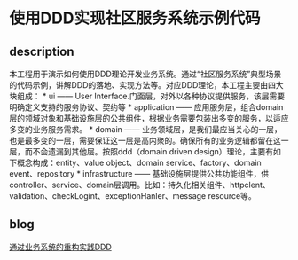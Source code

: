 使用DDD实现社区服务系统示例代码
=====================

description
----------

本工程用于演示如何使用DDD理论开发业务系统。通过“社区服务系统”典型场景的代码示例，讲解DDD的落地、实现方法等。对应DDD理论，本工程主要由四大块组成：
	* ui —— User Interface.门面层，对外以各种协议提供服务，该层需要明确定义支持的服务协议、契约等
	* application —— 应用服务层，组合domain层的领域对象和基础设施层的公共组件，根据业务需要包装出多变的服务，以适应多变的业务服务需求。
	* domain —— 业务领域层，是我们最应当关心的一层，也是最多变的一层，需要保证这一层是高内聚的。确保所有的业务逻辑都留在这一层，而不会遗漏到其他层。按照ddd（domain driven design）理论，主要有如下概念构成：entity、value object、domain service、factory、domain event、repository
	* infrastructure —— 基础设施层提供公共功能组件，供controller、service、domain层调用。比如：持久化相关组件、httpclent、validation、checkLogint、exceptionHanler、message resource等。
	
blog
----------

[通过业务系统的重构实践DDD](http://www.cnblogs.com/daoqidelv/p/7492322.html)
	